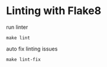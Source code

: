 Linting with Flake8
===

run linter
```
make lint
```

auto fix linting issues
```
make lint-fix
```
